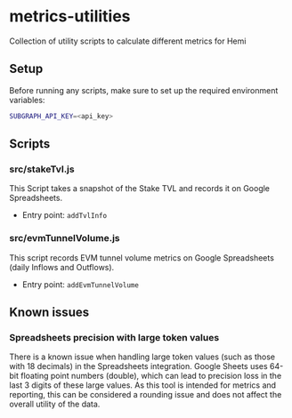 # metrics-utilities

Collection of utility scripts to calculate different metrics for Hemi

## Setup

Before running any scripts, make sure to set up the required environment variables:

```sh
SUBGRAPH_API_KEY=<api_key>
```

## Scripts

### src/stakeTvl.js

This Script takes a snapshot of the Stake TVL and records it on Google Spreadsheets.

- Entry point: `addTvlInfo`

### src/evmTunnelVolume.js

This script records EVM tunnel volume metrics on Google Spreadsheets (daily Inflows and Outflows).

- Entry point: `addEvmTunnelVolume`

## Known issues

### Spreadsheets precision with large token values

There is a known issue when handling large token values (such as those with 18 decimals) in the Spreadsheets integration. Google Sheets uses 64-bit floating point numbers (double), which can lead to precision loss in the last 3 digits of these large values. As this tool is intended for metrics and reporting, this can be considered a rounding issue and does not affect the overall utility of the data.
